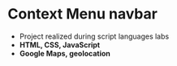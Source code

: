 # Context Menu navbar
* Project realized during script languages labs
* **HTML, CSS, JavaScript**
* **Google Maps, geolocation**


